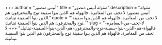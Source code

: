 +++
author = "أنيس منصور"
title = "مقولة أنيس منصور"
description = "مقولة أنيس منصور: لا تخف من المغامرة، فالهواة هم الذين بنوا سفينة نوح والمحترفون هم الذين بنوا السفينة تيتانيك."
quote = '''لا تخف من المغامرة، فالهواة هم الذين بنوا سفينة نوح والمحترفون هم الذين بنوا السفينة تيتانيك.'''
slug = "لا-تخف-من-المغامرة-فالهواة-هم-الذين-بنوا-سفينة-نوح-والمحترفون-هم-الذين-بنوا-السفينة-تيتانيك"
+++
لا تخف من المغامرة، فالهواة هم الذين بنوا سفينة نوح والمحترفون هم الذين بنوا السفينة تيتانيك.
